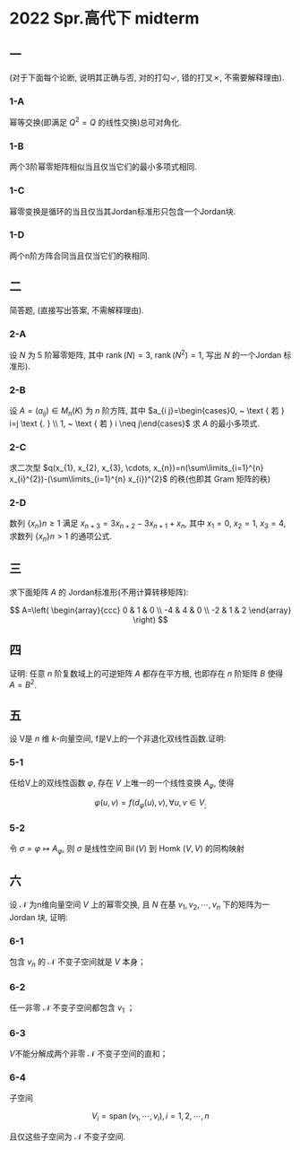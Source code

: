 # 2022 Spr.高代下 midterm

## 一

(对于下面每个论断, 说明其正确与否, 对的打勾✓, 错的打叉✗, 不需要解释理由).

### 1-A

幂等交换(即满足 $Q^{2}=Q$ 的线性交换)总可对角化.

### 1-B

两个3阶幂零矩阵相似当且仅当它们的最小多项式相同.

### 1-C

幂零变换是循环的当且仅当其Jordan标准形只包含一个Jordan块.

### 1-D

两个n阶方阵合同当且仅当它们的秩相同.

## 二

简答题, (直接写出答案, 不需解释理由).

### 2-A

设 $N$ 为 5 阶幂零矩阵, 其中 $\operatorname{rank}(N)=3$,  $\operatorname{rank}(N^{2})=1$, 写出 $N$ 的一个Jordan 标准形).

### 2-B

设 $A=(a_{i j}) \in M_{n}(K)$ 为 $n$ 阶方阵, 其中 $a_{i j}=\begin{cases}0, ~ \text { 若 } i=j \text {. } \\ 1, ~ \text { 若 } i \neq j\end{cases}$ 求 $A$ 的最小多项式.

### 2-C

求二次型 $q(x_{1}, x_{2}, x_{3}, \cdots, x_{n})=n(\sum\limits_{i=1}^{n} x_{i}^{2})-(\sum\limits_{i=1}^{n} x_{i})^{2}$ 的秩(也即其 Gram 矩阵的秩)

### 2-D

数列 $\{x_{n}\} n \geq 1$ 满足 $x_{n+3}=3 x_{n+2}-3 x_{n+1}+x_{n}$, 其中 $x_{1}=0, ~ x_{2}=1, ~ x_{3}=4$, 求数列 $\{x_{n}\} n>1$ 的通项公式.

## 三

求下面矩阵 $A$ 的 Jordan标准形(不用计算转移矩阵):

$$
A=\left(
\begin{array}{ccc}
0 & 1 & 0 \\
-4 & 4 & 0 \\
-2 & 1 & 2
\end{array}
\right)
$$

## 四

证明: 任意 $n$ 阶复数域上的可逆矩阵 $A$ 都存在平方根, 也即存在 $n$ 阶矩阵 $B$ 使得 $A=B^{2}$.

## 五

设 V是 $n$ 维 $k$-向量空间, f是V上的一个非退化双线性函数.证明:

### 5-1

任给V上的双线性函数 $\varphi$, 存在 $V$ 上唯一的一个线性变换 $A_{\varphi}$, 使得

$$
\varphi(u, v)=f(d_{\varphi}(u), v), \forall u, v \in V_{;}
$$

### 5-2

令 $\sigma=\varphi \longmapsto A_{\varphi}$, 则 $\sigma$ 是线性空间 $\operatorname{Bil}(V)$ 到 Homk $(V, V)$ 的同构映射

## 六

设 $\mathcal{N}$ 为n维向量空间 $V$ 上的幂零交换, 且 $N$ 在基 $v_{1}, v_{2}, \cdots, v_{n}$ 下的矩阵为一Jordan 块, 证明:

### 6-1

包含 $v_n$ 的 $\mathcal{N}$ 不变子空间就是 $V$ 本身；

### 6-2

任一非零 $\mathcal{N}$ 不变子空间都包含 $v_1$ ；

### 6-3

$V$不能分解成两个非零 $\mathcal{N}$ 不变子空间的直和；

### 6-4

子空间

$$
V_{i}=\operatorname{span}(v_{1}, \cdots, v_{i}), i=1,2, \cdots, n
$$

且仅这些子空间为 $\mathcal{N}$ 不变子空间.
